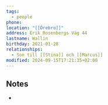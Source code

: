```yaml
---
tags:
  - people
phone: 
location: "[[Örebro]]"
address: Erik Rosenbergs Väg 44
lastname: Wallin
birthday: 2021-01-28
relationships:
  - Son till [[Stina]] och [[Marcus]]
modified: 2024-09-15T17:21:35+02:00
---
```


## Notes

- 
